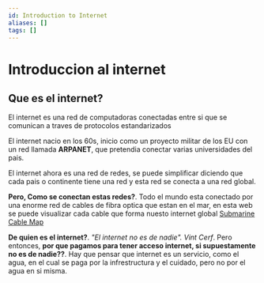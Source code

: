 ```yaml
---
id: Introduction to Internet
aliases: []
tags: []
---
```



# Introduccion al internet

## Que es el internet?
El internet es una red de computadoras conectadas entre si que se comunican a traves de protocolos estandarizados

El internet nacio en los 60s, inicio como un proyecto militar de los EU con un red llamada __ARPANET__, que pretendia conectar varias universidades del pais. 

El internet ahora es una red de redes, se puede simplificar diciendo que cada pais o continente tiene una red y esta red se conecta a una red global.

__Pero, Como se conectan estas redes?__.
Todo el mundo esta conectado por una enorme red de cables de fibra optica que estan en el mar, en esta web se puede visualizar cada cable que forma nuesto internet global
[Submarine Cable Map](https://www.submarinecablemap.com/)


__De quien es el internet?__.
*"El internet no es de nadie". Vint Cerf*.
Pero entonces, __por que pagamos para tener acceso internet, si supuestamente no es de nadie??__.
Hay que pensar que internet es un servicio, como el agua, en el cual se paga por la infrestructura y el cuidado, pero no por el agua en si misma.

